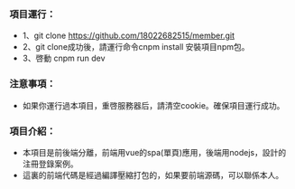### 項目運行：
* 1、git clone https://github.com/18022682515/member.git
* 2、git clone成功後，請運行命令cnpm install 安裝項目npm包。
* 3、啓動 cnpm run dev

### 注意事項：
* 如果你運行過本項目，重啓服務器后，請清空cookie。確保項目運行成功。

### 項目介紹：
* 本項目是前後端分離，前端用vue的spa(單頁)應用，後端用nodejs，設計的注冊登錄案例。
* 這裏的前端代碼是經過編譯壓縮打包的，如果要前端源碼，可以聯係本人。
